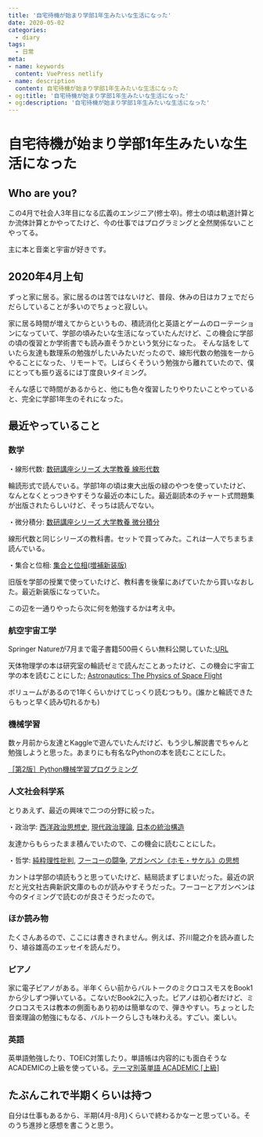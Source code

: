 ```yaml
---
title: '自宅待機が始まり学部1年生みたいな生活になった'
date: 2020-05-02
categories:
  - diary
tags:
  - 日常
meta:
- name: keywords
  content: VuePress netlify
- name: description
  content: 自宅待機が始まり学部1年生みたいな生活になった
- og:title: '自宅待機が始まり学部1年生みたいな生活になった'
- og:description: '自宅待機が始まり学部1年生みたいな生活になった'
---
```

# 自宅待機が始まり学部1年生みたいな生活になった

## Who are you?
この4月で社会人3年目になる広義のエンジニア(修士卒)。修士の頃は軌道計算とか流体計算とかやってたけど、今の仕事ではプログラミングと全然関係ないことやってる。

主に本と音楽と宇宙が好きです。


## 2020年4月上旬
ずっと家に居る。家に居るのは苦ではないけど、普段、休みの日はカフェでだらだらしていることが多いのでちょっと寂しい。

家に居る時間が増えてからというもの、積読消化と英語とゲームのローテーションになっていて、学部の頃みたいな生活になっていたんだけど、この機会に学部の頃の復習とか学術書でも読み直そうかという気分になった。
そんな話をしていたら友達も数理系の勉強がしたいみたいだったので、線形代数の勉強を一からやることになった、リモートで。しばらくそういう勉強から離れていたので、僕にとっても振り返るには丁度良いタイミング。

そんな感じで時間があるからと、他にも色々復習したりやりたいことやっていると、完全に学部1年生のそれになった。


## 最近やっていること
### 数学
・線形代数: [数研講座シリーズ 大学教養 線形代数](https://www.chart.co.jp/goods/item/sugaku/39946.php)

輪読形式で読んでいる。学部1年の頃は東大出版の緑のやつを使っていたけど、なんとなくとっつきやすそうな最近の本にした。最近副読本のチャート式問題集が出版されたらしいけど、そっちは読んでない。

・微分積分: [数研講座シリーズ 大学教養 微分積分](https://www.chart.co.jp/goods/item/sugaku/39940.php)

線形代数と同じシリーズの教科書。セットで買ってみた。これは一人でちまちま読んでいる。

・集合と位相: [集合と位相(増補新装版)](https://www.shokabo.co.jp/mybooks/ISBN978-4-7853-1412-5.htm)

旧版を学部の授業で使っていたけど、教科書を後輩にあげていたから買いなおした。最近新装版になっていた。

この辺を一通りやったら次に何を勉強するかは考え中。


### 航空宇宙工学
Springer Natureが7月まで電子書籍500冊くらい無料公開していた;[URL](https://www.springernature.com/jp/campaign/library_textbook)

天体物理学の本は研究室の輪読ゼミで読んだことあったけど、この機会に宇宙工学の本を読むことにした;
[Astronautics: The Physics of Space Flight](https://link.springer.com/book/10.1007/978-3-319-74373-8)

ボリュームがあるので1年くらいかけてじっくり読むつもり。(誰かと輪読できたらもっと早く読み切れるかも)


### 機械学習
数ヶ月前から友達とKaggleで遊んでいたんだけど、もう少し解説書でちゃんと勉強しようと思った。あまりにも有名なPythonの本を読むことにした。

[［第2版］Python機械学習プログラミング](https://book.impress.co.jp/books/1117101099)


### 人文社会科学系
とりあえず、最近の興味で二つの分野に絞った。

・政治学: [西洋政治思想史](http://www.yuhikaku.co.jp/books/detail/9784641220010), [現代政治理論](http://www.yuhikaku.co.jp/books/detail/9784641124547), [日本の統治構造](http://www.chuko.co.jp/shinsho/2007/07/101905.html)

友達からもらったまま積んでいたので、この機会に読むことにした。

・哲学: [純粋理性批判](https://www.kotensinyaku.jp/books/book97/), [フーコーの闘争](http://www.arsvi.com/b2010/1309ht.htm), [アガンベン《ホモ・サケル》の思想](https://bookclub.kodansha.co.jp/product?item=0000337920)

カントは学部の頃読もうと思っていたけど、結局読まずじまいだった。最近の訳だと光文社古典新訳文庫のものが読みやすそうだった。フーコーとアガンベンは今のタイミングで読むのが良さそうだったので。


### ほか読み物
たくさんあるので、ここには書ききれません。例えば、芥川龍之介を読み直したり、埴谷雄高のエッセイを読んだり。


### ピアノ
家に電子ピアノがある。半年くらい前からバルトークのミクロコスモスをBook1から少しずつ弾いている。こないだBook2に入った。ピアノは初心者だけど、ミクロコスモスは教本の側面もあり初めは簡単なので、弾きやすい。ちょっとした音楽理論の勉強にもなる、バルトークらしさも味わえる。すごい。楽しい。


### 英語
英単語勉強したり、TOEIC対策したり。単語帳は内容的にも面白そうなACADEMICの上級を使っている。[テーマ別英単語 ACADEMIC [上級]](https://www.zkai.co.jp/books/guide/id-5053/)


## たぶんこれで半期くらいは持つ
自分は仕事もあるから、半期(4月-8月)くらいで終わるかなーと思っている。そのうち進捗と感想を書こうと思う。
